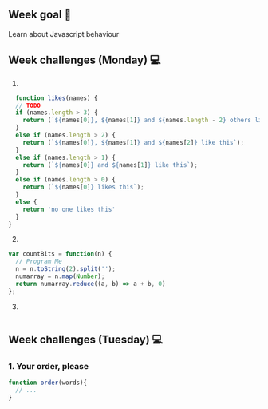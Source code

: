## Week goal 🏁
Learn about Javascript behaviour

## Week challenges (Monday) 💻
1. 
```javascript
  function likes(names) {
  // TODO
  if (names.length > 3) {
    return (`${names[0]}, ${names[1]} and ${names.length - 2} others like this` );
  }
  else if (names.length > 2) {
    return (`${names[0]}, ${names[1]} and ${names[2]} like this`);
  }
  else if (names.length > 1) {
    return (`${names[0]} and ${names[1]} like this`);
  }
  else if (names.length > 0) {
    return (`${names[0]} likes this`);
  }
  else {
    return 'no one likes this'
  }
}
```
2. 
```javascript
var countBits = function(n) {
  // Program Me
  n = n.toString(2).split('');
  numarray = n.map(Number);
  return numarray.reduce((a, b) => a + b, 0)
};
```
3. 
```javascript

```

## Week challenges (Tuesday) 💻

### 1. Your order, please

```javascript
function order(words){
  // ...
}